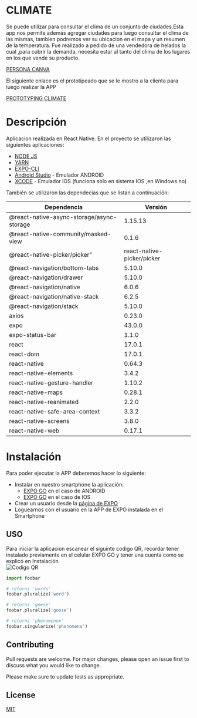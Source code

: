 # CLIMATE
Se puede utilizar para consultar el clima de un conjunto de ciudades.Esta app nos permite además agregar ciudades para luego consultar el clima de las mismas, tambien podremos ver su ubicacion en el mapa y un resumen de la temperatura.
Fue realizado a pedido de una vendedora de helados la cual ,para cubrir la demanda, necesita estar al tanto del clima de los lugares en los que vende su producto.

[PERSONA CANVA](https://drive.google.com/file/d/1QBJtl6rgolJCoW8UG_xfVqEensgCor79/view?usp=sharing)

El siguiente enlace es el prototipeado que se le mostro a la clienta para luego realizar la APP

[PROTOTYPING CLIMATE](https://drive.google.com/file/d/1_uWMvVBEYprK4Ypll7d4X_6_V4HwTp08/view?usp=sharing)


# Descripción
Aplicacion realizada en React Native.
En el proyecto se utilizaron las siguientes aplicaciones:
* [NODE JS](https://nodejs.org/es/)
* [YARN](https://classic.yarnpkg.com/lang/en/docs/install/#windows-stable)
* [EXPO-CLI](https://docs.expo.dev/workflow/expo-cli/)
* [Android Studio](https://developer.android.com/studio) - Emulador ANDROID
* [XCODE](https://developer.apple.com/xcode/)  - Emulador IOS (funciona solo en sistema IOS ,en Windows no)

También se utilizaron las dependecias que se listan a continuación:

| Dependencia | Versión |
| ------------- | ------------- |
|@react-native-async-storage/async-storage|1.15.13|
|@react-native-community/masked-view| 0.1.6|
|@react-native-picker/picker"| react-native-picker/picker|
|@react-navigation/bottom-tabs| 5.10.0|
|@react-navigation/drawer| 5.10.0|
|@react-navigation/native| 6.0.6|
|@react-navigation/native-stack| 6.2.5|
|@react-navigation/stack| 5.10.0|
|axios| 0.23.0|
|expo| 43.0.0|
|expo-status-bar| 1.1.0|
|react| 17.0.1|
|react-dom| 17.0.1|
|react-native| 0.64.3|
|react-native-elements| 3.4.2|
|react-native-gesture-handler| 1.10.2|
|react-native-maps| 0.28.1|
|react-native-reanimated| 2.2.0|
|react-native-safe-area-context| 3.3.2|
|react-native-screens| 3.8.0|
|react-native-web| 0.17.1|



# Instalación

Para poder ejecutar la APP deberemos hacer lo siguiente: 
* Instalar en nuestro smartphone la aplicación:
   - [EXPO GO](https://play.google.com/store/apps/details?id=host.exp.exponent&hl=es_AR&gl=US) en el caso de ANDROID
   - [EXPO GO](https://apps.apple.com/es/app/expo-go/id982107779) en el caso de IOS
* Crear un usuario desde la [página de EXPO](https://expo.dev/signup)
* Loguearnos con el usuario en la APP de EXPO instalada en el Smartphone



## USO
Para iniciar la aplicacion escanear el siguinte codigo QR, recordar tener instalado previamente en el celular EXPO GO y tener una cuenta como se explicó en Instalación
<br>
![Codigo QR](/../main/assets/images/QR.png)






```python
import foobar

# returns 'words'
foobar.pluralize('word')

# returns 'geese'
foobar.pluralize('goose')

# returns 'phenomenon'
foobar.singularize('phenomena')
```

## Contributing
Pull requests are welcome. For major changes, please open an issue first to discuss what you would like to change.

Please make sure to update tests as appropriate.

## License
[MIT](https://choosealicense.com/licenses/mit/)
